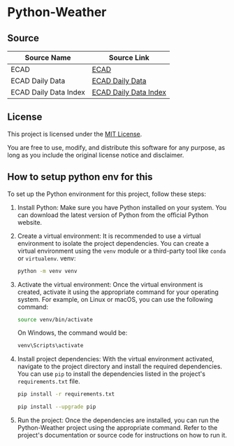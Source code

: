 # Python-Weather

## Source

| Source Name            | Source Link                          |
|------------------------|--------------------------------------|
| ECAD                   | [ECAD](https://www.ecad.eu/)         |
| ECAD Daily Data        | [ECAD Daily Data](https://www.ecad.eu/dailydata/) |
| ECAD Daily Data Index  | [ECAD Daily Data Index](https://www.ecad.eu/dailydata/index.php) |

## License

This project is licensed under the [MIT License](https://opensource.org/licenses/MIT). 

You are free to use, modify, and distribute this software for any purpose, as long as you include the original license notice and disclaimer.



## How to setup python env for this

To set up the Python environment for this project, follow these steps:

1. Install Python: Make sure you have Python installed on your system. You can download the latest version of Python from the official Python website.

2. Create a virtual environment: It is recommended to use a virtual environment to isolate the project dependencies. You can create a virtual environment using the `venv` module or a third-party tool like `conda` or `virtualenv`.
    venv:
    ```bash
    python -m venv venv
    ```

3. Activate the virtual environment: Once the virtual environment is created, activate it using the appropriate command for your operating system. For example, on Linux or macOS, you can use the following command:


    ```bash
    source venv/bin/activate
    ```

    On Windows, the command would be:

    ```bash
    venv\Scripts\activate
    ```

4. Install project dependencies: With the virtual environment activated, navigate to the project directory and install the required dependencies. You can use `pip` to install the dependencies listed in the project's `requirements.txt` file.

    ```bash
    pip install -r requirements.txt
    ```
    ```bash
    pip install --upgrade pip
    ```
5. Run the project: Once the dependencies are installed, you can run the Python-Weather project using the appropriate command. Refer to the project's documentation or source code for instructions on how to run it.
